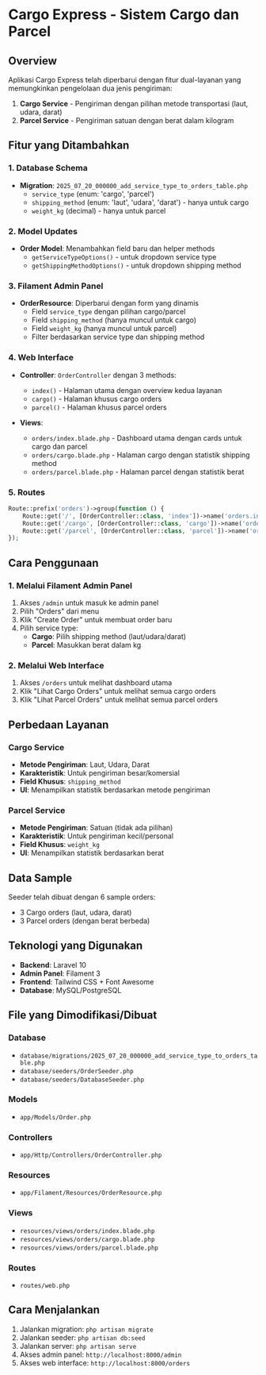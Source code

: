 # Cargo Express - Sistem Cargo dan Parcel

## Overview
Aplikasi Cargo Express telah diperbarui dengan fitur dual-layanan yang memungkinkan pengelolaan dua jenis pengiriman:

1. **Cargo Service** - Pengiriman dengan pilihan metode transportasi (laut, udara, darat)
2. **Parcel Service** - Pengiriman satuan dengan berat dalam kilogram

## Fitur yang Ditambahkan

### 1. Database Schema
- **Migration**: `2025_07_20_000000_add_service_type_to_orders_table.php`
  - `service_type` (enum: 'cargo', 'parcel')
  - `shipping_method` (enum: 'laut', 'udara', 'darat') - hanya untuk cargo
  - `weight_kg` (decimal) - hanya untuk parcel

### 2. Model Updates
- **Order Model**: Menambahkan field baru dan helper methods
  - `getServiceTypeOptions()` - untuk dropdown service type
  - `getShippingMethodOptions()` - untuk dropdown shipping method

### 3. Filament Admin Panel
- **OrderResource**: Diperbarui dengan form yang dinamis
  - Field `service_type` dengan pilihan cargo/parcel
  - Field `shipping_method` (hanya muncul untuk cargo)
  - Field `weight_kg` (hanya muncul untuk parcel)
  - Filter berdasarkan service type dan shipping method

### 4. Web Interface
- **Controller**: `OrderController` dengan 3 methods:
  - `index()` - Halaman utama dengan overview kedua layanan
  - `cargo()` - Halaman khusus cargo orders
  - `parcel()` - Halaman khusus parcel orders

- **Views**:
  - `orders/index.blade.php` - Dashboard utama dengan cards untuk cargo dan parcel
  - `orders/cargo.blade.php` - Halaman cargo dengan statistik shipping method
  - `orders/parcel.blade.php` - Halaman parcel dengan statistik berat

### 5. Routes
```php
Route::prefix('orders')->group(function () {
    Route::get('/', [OrderController::class, 'index'])->name('orders.index');
    Route::get('/cargo', [OrderController::class, 'cargo'])->name('orders.cargo');
    Route::get('/parcel', [OrderController::class, 'parcel'])->name('orders.parcel');
});
```

## Cara Penggunaan

### 1. Melalui Filament Admin Panel
1. Akses `/admin` untuk masuk ke admin panel
2. Pilih "Orders" dari menu
3. Klik "Create Order" untuk membuat order baru
4. Pilih service type:
   - **Cargo**: Pilih shipping method (laut/udara/darat)
   - **Parcel**: Masukkan berat dalam kg

### 2. Melalui Web Interface
1. Akses `/orders` untuk melihat dashboard utama
2. Klik "Lihat Cargo Orders" untuk melihat semua cargo orders
3. Klik "Lihat Parcel Orders" untuk melihat semua parcel orders

## Perbedaan Layanan

### Cargo Service
- **Metode Pengiriman**: Laut, Udara, Darat
- **Karakteristik**: Untuk pengiriman besar/komersial
- **Field Khusus**: `shipping_method`
- **UI**: Menampilkan statistik berdasarkan metode pengiriman

### Parcel Service
- **Metode Pengiriman**: Satuan (tidak ada pilihan)
- **Karakteristik**: Untuk pengiriman kecil/personal
- **Field Khusus**: `weight_kg`
- **UI**: Menampilkan statistik berdasarkan berat

## Data Sample
Seeder telah dibuat dengan 6 sample orders:
- 3 Cargo orders (laut, udara, darat)
- 3 Parcel orders (dengan berat berbeda)

## Teknologi yang Digunakan
- **Backend**: Laravel 10
- **Admin Panel**: Filament 3
- **Frontend**: Tailwind CSS + Font Awesome
- **Database**: MySQL/PostgreSQL

## File yang Dimodifikasi/Dibuat

### Database
- `database/migrations/2025_07_20_000000_add_service_type_to_orders_table.php`
- `database/seeders/OrderSeeder.php`
- `database/seeders/DatabaseSeeder.php`

### Models
- `app/Models/Order.php`

### Controllers
- `app/Http/Controllers/OrderController.php`

### Resources
- `app/Filament/Resources/OrderResource.php`

### Views
- `resources/views/orders/index.blade.php`
- `resources/views/orders/cargo.blade.php`
- `resources/views/orders/parcel.blade.php`

### Routes
- `routes/web.php`

## Cara Menjalankan
1. Jalankan migration: `php artisan migrate`
2. Jalankan seeder: `php artisan db:seed`
3. Jalankan server: `php artisan serve`
4. Akses admin panel: `http://localhost:8000/admin`
5. Akses web interface: `http://localhost:8000/orders` 
